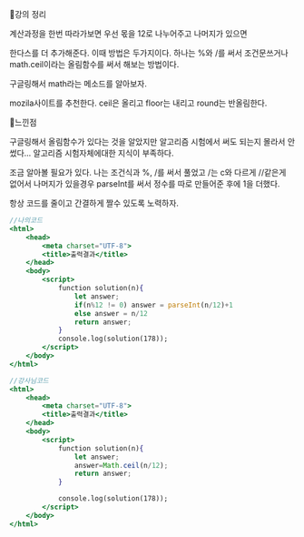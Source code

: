 📌강의 정리

계산과정을 한번 따라가보면 우선 몫을 12로 나누어주고 나머지가 있으면

한다스를 더 추가해준다. 이때 방법은 두가지이다. 하나는 %와 /를 써서 조건문쓰거나 math.ceil이라는 올림함수를 써서 해보는 방법이다.

구글링해서 math라는 메소드를 알아보자.

mozila사이트를 추천한다. ceil은 올리고 floor는 내리고 round는 반올림한다.

📌느낀점

구글링해서 올림함수가 있다는 것을 알았지만 알고리즘 시험에서 써도 되는지 몰라서 안썼다... 알고리즘 시험자체에대한 지식이 부족하다. 

조금 알아볼 필요가 있다. 나는 조건식과 %, /를 써서 풀었고 /는 c와 다르게 //같은게 없어서 나머지가 있을경우 parseInt를 써서 정수를 따로 만들어준 후에 1을 더했다.

항상 코드를 줄이고 간결하게 짤수 있도록 노력하자. 

```jsx
//나의코드
<html>
    <head>
        <meta charset="UTF-8">
        <title>출력결과</title>
    </head>
    <body>
        <script>
            function solution(n){
                let answer;
                if(n%12 != 0) answer = parseInt(n/12)+1
                else answer = n/12
                return answer;
            }
            console.log(solution(178));
        </script>
    </body>
</html>
```

```jsx
//강사님코드
<html>
    <head>
        <meta charset="UTF-8">
        <title>출력결과</title>
    </head>
    <body>
        <script>
            function solution(n){
                let answer;
                answer=Math.ceil(n/12);
                return answer;
            }

            console.log(solution(178));
        </script>
    </body>
</html>
```
